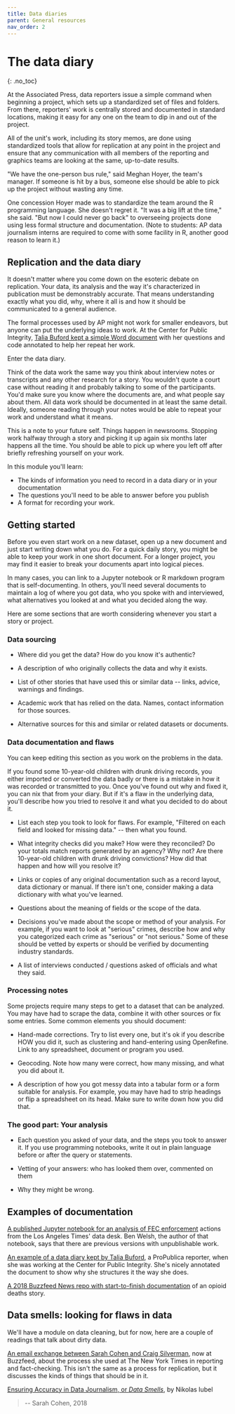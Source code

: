 ```yaml
---
title: Data diaries
parent: General resources
nav_order: 2
---
```



# The data diary
{: .no_toc}


At the Associated Press, data reporters issue a simple command when beginning a project, which sets up a standardized set of files and folders. From there, reporters' work is centrally stored and documented in standard locations, making it easy for any one on the team to dip in and out of the project.

All of the unit's work, including its story memos, are done using standardized tools that allow for replication at any point in the project and ensure that any communication with all members of the reporting and graphics teams are looking at the same, up-to-date results.

"We have the one-person bus rule," said Meghan Hoyer, the team's manager. If someone is hit by a bus, someone else should be able to pick up the project without wasting any time.

One concession Hoyer made was to standardize the team around the R programming language. She doesn't regret it. "It was a big lift at the time," she said. "But now I could never go back" to overseeing projects done using less formal structure and documentation. (Note to students: AP data journalism interns are required to come with some facility in R, another good reason to learn it.)

## Replication and the data diary
It doesn't matter where you come down on the esoteric debate on replication. Your data, its analysis and the way it's characterized in publication must be demonstrably accurate. That means understanding exactly what you did, why, where it all is and how it should be communicated to a general audience.

The formal processes used by AP might not work for smaller endeavors, but anyone can put the underlying ideas to work. At the Center for Public Integrity, [Talia Buford kept a simple Word document]({{site.baseurl}}/assets/docs/TB_Data_Diary.pdf) with her questions and code annotated to help her repeat her work.

Enter the data diary.

Think of the data work the same way you think about interview notes or transcripts and any other research for a story. You wouldn't quote a court case without reading it and probably talking to some of the participants. You'd make sure you know where the documents are, and what people say about them. All data work should be documented in at least the same detail. Ideally, someone reading through your notes would be able to repeat your work and understand what it means.

 This is a note to your future self. Things happen in newsrooms. Stopping work halfway through a story and picking it up again six months later happens all the time. You should be able to pick up where you left off after briefly refreshing yourself on your work.

In this module you'll learn:

* The kinds of information you need to record in a data diary or in your documentation
* The questions you'll need to be able to answer before you publish
* A format for recording your work.

## Getting started

Before you even start work on a new dataset, open up a new document and just start writing down what you do. For a quick daily story, you might be able to keep your work in one short document. For a longer project, you may find it easier to break your documents apart into logical pieces.

In many cases, you can link to a Jupyter notebook or R markdown program that is self-documenting.  In others, you'll need several documents to maintain a log of where you got data, who you spoke with and interviewed, what alternatives you looked at and what you decided along the way.

Here are some sections that are worth considering whenever you start a story or project.

### Data sourcing

* Where did you get the data? How do you know it's authentic?

* A description of who originally collects the data and why it exists.

* List of other stories that have used this or similar data -- links, advice, warnings and findings.

* Academic work that has relied on the data. Names, contact information for those sources.

* Alternative sources for this and similar or related datasets or documents.

### Data documentation and  flaws

You can keep editing this section as you work on the problems in the data.

If you found some 10-year-old children with drunk driving records, you either imported or converted the data badly or there is a mistake in how it was recorded or transmitted to you. Once you've found out why and fixed it, you can nix that from your diary. But if it's a flaw in the underlying data, you'll describe how you tried to resolve it and what you decided to do about it.

* List each step you took to look for flaws. For example, "Filtered on each field and looked for missing data." -- then what you found.

* What integrity checks did you make? How were they reconciled? Do your totals match reports generated by an agency? Why not? Are there 10-year-old children with drunk driving convictions? How did that happen and how will you resolve it?

* Links or copies of any original documentation such as a record layout, data dictionary or manual. If there isn't one, consider making a data dictionary with what you've learned.

* Questions about the meaning of fields or the scope of the data.

* Decisions you've made about the scope or method of your analysis. For example, if you want to look at "serious" crimes, describe how and why you categorized each crime as "serious" or "not serious." Some of these should be vetted by experts or should be verified by documenting industry standards.

* A list of interviews conducted / questions asked of officials and what they said.

### Processing notes

Some projects require many steps to get to a dataset that can be analyzed. You may have had to scrape the data, combine it with other sources or fix some entries. Some common elements you should document:

* Hand-made corrections. Try to list every one, but it's ok if you describe HOW you did it, such as clustering and hand-entering using OpenRefine. Link to any spreadsheet, document or program you used.

* Geocoding. Note how many were correct, how many missing, and what you did about it.

* A description of how you got messy data into a tabular form or a form suitable for analysis. For example, you may have had to strip headings or flip a spreadsheet on its head. Make sure to write down how you did that.

### The good part: Your analysis

 * Each question you asked of your data, and the steps you took to answer it. If you use programming notebooks, write it out in plain language before or after the query or statements.

 * Vetting of your answers: who has looked them over, commented on them

 * Why they might be wrong.

## Examples of documentation  

[A published Jupyter notebook for an analysis of FEC enforcement](http://nbviewer.jupyter.org/github/datadesk/ferc-enforcement-analysis/blob/master/02_analyze.ipynb) actions from the Los Angeles Times' data desk.  Ben Welsh, the author of that notebook, says that there are previous versions with unpublishable work.

[An example of a data diary kept by Talia Buford](TB_Data_Diary.pdf), a ProPublica reporter, when she was working at the Center for Public Integrity. She's nicely annotated the document to show why she structures it the way she does.

[A 2018 Buzzfeed News repo with start-to-finish documentation](https://github.com/BuzzFeedNews/2018-05-fentanyl-and-cocaine-overdose-deaths) of an opioid deaths story.


## Data smells: looking for flaws in data

We'll have a  module on data cleaning, but for now, here are a couple of readings that talk about dirty data.

[An email exchange between Sarah Cohen and Craig Silverman]({{site.baseurl}}/assets/docs/bulletproof), now at Buzzfeed, about the process she used at The New York Times in reporting and fact-checking. This isn't the same as a process for replication, but it discusses the kinds of things that should be in it.

[Ensuring Accuracy in Data Journalism, or *Data Smells*](https://github.com/nikeiubel/data-smells/wiki/Ensuring-Accuracy-in-Data-Journalism), by Nikolas Iubel

> -- Sarah Cohen, 2018
